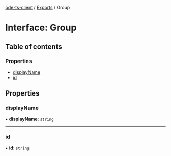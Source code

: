 [ode-ts-client](../README.md) / [Exports](../modules.md) / Group

# Interface: Group

## Table of contents

### Properties

- [displayName](Group.md#displayname)
- [id](Group.md#id)

## Properties

### displayName

• **displayName**: `string`

___

### id

• **id**: `string`
